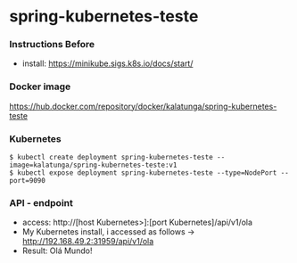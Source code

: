 # spring-kubernetes-teste

### Instructions Before 

- install: https://minikube.sigs.k8s.io/docs/start/

### Docker image
https://hub.docker.com/repository/docker/kalatunga/spring-kubernetes-teste

### Kubernetes
``` 
$ kubectl create deployment spring-kubernetes-teste --image=kalatunga/spring-kubernetes-teste:v1
$ kubectl expose deployment spring-kubernetes-teste --type=NodePort --port=9090
```

### API - endpoint

- access: http://[host Kubernetes>]:[port Kubernetes]/api/v1/ola
- My Kubernetes install, i accessed as follows -> http://192.168.49.2:31959/api/v1/ola
- Result: Olá Mundo!
